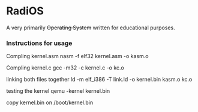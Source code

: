 # RadiOS
A very primarily ~~Operating System~~ written for educational purposes.



### Instructions for usage
Compling kernel.asm
nasm -f elf32 kernel.asm -o kasm.o

Compling kernel.c
gcc -m32 -c kernel.c -o kc.o

linking both files together
ld -m elf_i386 -T link.ld -o kernel.bin kasm.o kc.o

testing the kernel
qemu -kernel kernel.bin

copy kernel.bin on /boot/kernel.bin
